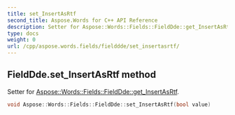 ```yaml
---
title: set_InsertAsRtf
second_title: Aspose.Words for C++ API Reference
description: Setter for Aspose::Words::Fields::FieldDde::get_InsertAsRtf. 
type: docs
weight: 0
url: /cpp/aspose.words.fields/fielddde/set_insertasrtf/
---
```

## FieldDde.set_InsertAsRtf method


Setter for [Aspose::Words::Fields::FieldDde::get_InsertAsRtf](./get_insertasrtf/).

```cpp
void Aspose::Words::Fields::FieldDde::set_InsertAsRtf(bool value)
```

